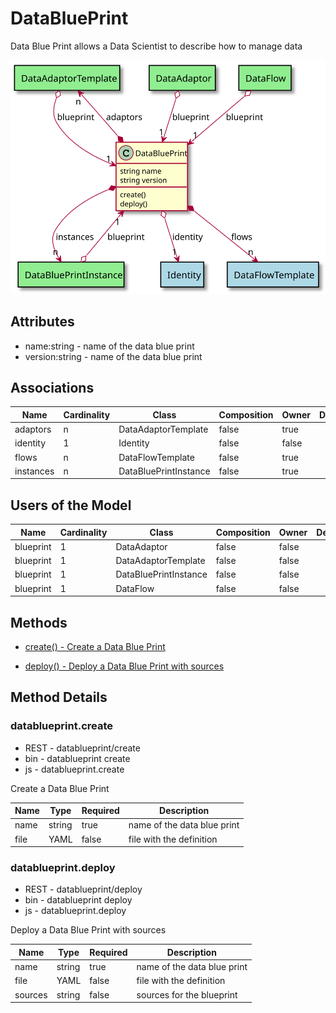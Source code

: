 # DataBluePrint

Data Blue Print allows a Data Scientist to describe how to manage data

![Logical Diagram](./logical.svg)

## Attributes

* name:string - name of the data blue print
* version:string - name of the data blue print


## Associations

| Name | Cardinality | Class | Composition | Owner | Description |
| --- | --- | --- | --- | --- | --- |
| adaptors | n | DataAdaptorTemplate | false | true |  |
| identity | 1 | Identity | false | false |  |
| flows | n | DataFlowTemplate | false | true |  |
| instances | n | DataBluePrintInstance | false | true |  |


## Users of the Model

| Name | Cardinality | Class | Composition | Owner | Description |
| --- | --- | --- | --- | --- | --- |
| blueprint | 1 | DataAdaptor | false | false |  |
| blueprint | 1 | DataAdaptorTemplate | false | false |  |
| blueprint | 1 | DataBluePrintInstance | false | false |  |
| blueprint | 1 | DataFlow | false | false |  |





## Methods

* [create() - Create a Data Blue Print](#Action-create)

* [deploy() - Deploy a Data Blue Print with sources](#Action-deploy)


<h2>Method Details</h2>
    
### datablueprint.create
* REST - datablueprint/create
* bin - datablueprint create
* js - datablueprint.create

Create a Data Blue Print

| Name | Type | Required | Description |
|---|---|---|---|
| name | string |true | name of the data blue print |
| file | YAML |false | file with the definition |




### datablueprint.deploy
* REST - datablueprint/deploy
* bin - datablueprint deploy
* js - datablueprint.deploy

Deploy a Data Blue Print with sources

| Name | Type | Required | Description |
|---|---|---|---|
| name | string |true | name of the data blue print |
| file | YAML |false | file with the definition |
| sources | string |false | sources for the blueprint |





